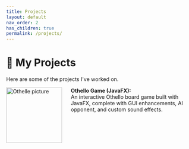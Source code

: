 ```yaml
---
title: Projects
layout: default
nav_order: 2
has_children: true
permalink: /projects/
---
```


# 💼 My Projects

Here are some of the projects I've worked on.

<img src="/serenaintech/assets/images/othelle.png" alt="Othelle picture" style="width: 150px; height: auto; float: left; margin: 0 1.5rem 1rem 0;" />

**Othello Game (JavaFX):**  
An interactive Othello board game built with JavaFX, complete with GUI enhancements, AI opponent, and custom sound effects.

<div style="clear: both;"></div>

